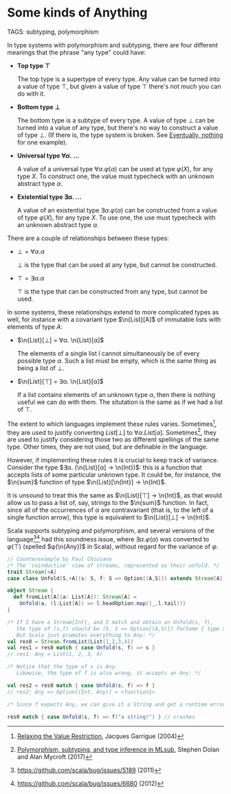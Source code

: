 # Some kinds of Anything

TAGS: subtyping, polymorphism

In type systems with polymorphism and subtyping, there are four
different meanings that the phrase "any type" could have:

  - **Top type $⊤$**

    The top type is a supertype of every type. Any value can be
    turned into a value of type $⊤$, but given a value of type $⊤$
    there's not much you can do with it.

  - **Bottom type $⊥$**

    The bottom type is a subtype of every type. A value of type $⊥$
    can be turned into a value of any type, but there's no way
    to construct a value of type $⊥$. (If there is, the type system is
    broken. See [Eventually, nothing](eventually-nothing.md) for one
    example).

  - **Universal type $∀α . \; \dots$**

    A value of a universal type $∀α. φ(α)$ can be used at type $φ(X)$,
    for any type $X$. To construct one, the value must typecheck with
    an unknown abstract type $α$.

  - **Existential type $∃α . \; \dots$**

    A value of an existential type $∃α. φ(α)$ can be constructed from
    a value of type $φ(X)$, for any type $X$. To use one, the use must
    typecheck with an unknown abstract type $α$.

There are a couple of relationships between these types:

  - $⊥ = ∀α. α$

    $⊥$ is the type that can be used at any type, but cannot be constructed.

  - $⊤ = ∃α. α$

    $⊤$ is the type that can be constructed from any type, but cannot be used.

In some systems, these relationships extend to more complicated types
as well, for instance with a covariant type $\n{List}[A]$ of immutable
lists with elements of type $A$:

  - $\n{List}[⊥] = ∀α. \n{List}[α]$

    The elements of a single list $l$ cannot simultaneously be of
    every possible type $α$. Such a list must be empty, which is the
    same thing as being a list of $⊥$.

  - $\n{List}[⊤] = ∃α. \n{List}[α]$

    If a list contains elements of an unknown type $α$, then there is
    nothing useful we can do with them. The situtation is the same as
    if we had a list of $⊤$.

The extent to which languages implement these rules varies. Sometimes[^garrigue],
they are used to justify converting $List[⊥]$ to
$∀α.List[α]$. Sometimes[^mlsub], they are used to justify considering those
two as different spellings of the same type. Other times, they are not
used, but are definable in the language.

However, if implementing these rules it is crucial to keep track of
variance. Consider the type $∃α. (\n{List}[α] → \n{Int})$: this is a
function that accepts lists of some particular unknown type. It could
be, for instance, the $\n{sum}$ function of type $\n{List}[\n{Int}] →
\n{Int}$.

It is unsound to treat this the same as $\n{List}[⊤] → \n{Int}$,
as that would allow us to pass a list of, say, strings to the
$\n{sum}$ function. In fact, since all of the occurrences of $α$ are
contravariant (that is, to the left of a single function arrow), this
type is equivalent to $\n{List}[⊥] → \n{Int}$.

Scala supports subtyping and polymorphism, and several versions of the
language[^scala1][^scala2] had this soundness issue, where $∃α. φ(α)$ was converted to
$φ(⊤)$ (spelled $φ(\n{Any})$ in Scala), without regard for the variance
of $φ$.
```scala
// Counterexample by Paul Chiusano
/* The 'coinductive' view of streams, represented as their unfold. */
trait Stream[+A]
case class Unfold[S,+A](s: S, f: S => Option[(A,S)]) extends Stream[A]

object Stream {
  def fromList[A](a: List[A]): Stream[A] = 
    Unfold(a, (l:List[A]) => l.headOption.map((_,l.tail)))
}

/* If I have a Stream[Int], and I match and obtain an Unfold(s, f),
   the type of (s,f) should be (S, S => Option[(A,S)]) forSome { type S }.
   But Scala just promotes everything to Any: */
val res0 = Stream.fromList(List(1,2,3,4))
val res1 = res0 match { case Unfold(s, f) => s }
// res1: Any = List(1, 2, 3, 4)

/* Notice that the type of s is Any.
   Likewise, the type of f is also wrong, it accepts an Any: */

val res2 = res0 match { case Unfold(s, f) => f }
// res2: Any => Option[(Int, Any)] = <function1>

/* Since f expects Any, we can give it a String and get a runtime error: */

res0 match { case Unfold(s, f) => f("a string!") } // crashes
```


[^garrigue]: [Relaxing the Value Restriction](https://caml.inria.fr/pub/papers/garrigue-value_restriction-fiwflp04.pdf), Jacques Garrigue (2004)

[^mlsub]: [Polymorphism, subtyping, and type inference in MLsub](https://dl.acm.org/doi/abs/10.1145/3009837.3009882), Stephen Dolan and Alan Mycroft (2017)

[^scala1]: <https://github.com/scala/bug/issues/5189> (2011)

[^scala2]: <https://github.com/scala/bug/issues/6680> (2012)
